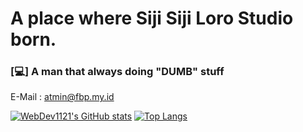 # A place where Siji Siji Loro Studio born.

### [💻] A man that always doing "DUMB" stuff

E-Mail : atmin@fbp.my.id

[![WebDev1121's GitHub stats](https://github-readme-stats.vercel.app/api?username=webdev1121)](https://github.com/anuraghazra/github-readme-stats)
[![Top Langs](https://github-readme-stats.vercel.app/api/top-langs/?username=Webdev1121)](https://github.com/anuraghazra/github-readme-stats)

